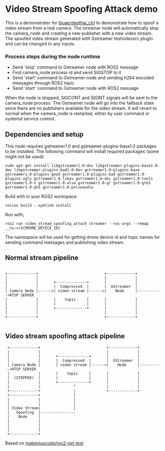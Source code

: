 # Video Stream Spoofing Attack demo

This is a demonstrater for [tiiuae/depthai_ctrl](https://github.com/tiiuae/depthai_ctrl) to demonstrate how to spoof a video stream from a real camera. The streamer node will automatically stop the camera_node and creating a new publisher with a new video stream. The spoofed video stream generated with Gstreamer testvideosrc plugin and can be changed to any inputs. 

### Process steps during the node runtime
 - Send 'stop' command to Gstreamer node with ROS2 message
 - Find camera_node process id and send SIGSTOP to it
 - Send 'start' command to Gstreamer node and sending h264 encoded messages through ROS2 topic
 - Send 'start' command to Gstreamer node with ROS2 message

When the node is stopped, SIGCONT and SIGINT signals will be sent to the camera_node process. The Gstreamer node will go into the fallback state since there are no publishers available for the video stream. It will revert to normal when the camera_node is restarted, either by user command or systemd service control.

## Dependencies and setup

This node requires gstreamer1.0 and gstreamer-plugins-base1.0 packages to be installed. The following command will install required packages (some might not be used):
```
sudo apt-get install libgstreamer1.0-dev libgstreamer-plugins-base1.0-dev libgstreamer-plugins-bad1.0-dev gstreamer1.0-plugins-base gstreamer1.0-plugins-good gstreamer1.0-plugins-bad gstreamer1.0-plugins-ugly gstreamer1.0-libav gstreamer1.0-doc gstreamer1.0-tools gstreamer1.0-x gstreamer1.0-alsa gstreamer1.0-gl gstreamer1.0-gtk3 gstreamer1.0-qt5 gstreamer1.0-pulseaudio
```

Build with in your ROS2 workspace:
```
colcon build --symlink-install
```

Run with;
```
ros2 run video_stream_spoofing_attack streamer --ros-args --remap __ns:=/${DRONE_DEVICE_ID} 
```

The namespace will be used for getting drone device id and topic names for sending command messages and publishing video stream.

## Normal stream pipeline

  ```
                                                                                                        
 +-------------+                              +-------------+                       
 |             |                              |             |                       
 |             |       +--------------+       |             |                       
 |             |       |  Compressed  |       |  GStreamer  |                       
 | Camera Node |------>| video stream |------>|    Node     |----------->RTSP SERVER
 |             |       |    topic     |       |             |                       
 |             |       |              |       |             |                       
 |             |       +--------------+       |             |                       
 |             |                              |             |                       
 +-------------+                              +-------------+                       
      
 ```

## Video stream spoofing attack pipeline
```
 +-------------+                              +-------------+                       
 |             |                              |             |                       
 |             |       +--------------+       |             |                       
 |             |       |  Compressed  |       |  GStreamer  |                       
 | Camera Node |       | video stream |------>|    Node     |----------->RTSP SERVER
 |             |       |    topic     |       |             |                       
 |  (STOPPED)  |       |              |       |             |                       
 |             |       +--------------+       |             |                       
 |             |               ^              |             |                       
 +-------------+               |              +-------------+                       
 +-------------+               |                                                    
 |             |               |                                                    
 |             |               |                                              
 | Video Stream|               |                                                    
 |   Spoofing  |----------------                                                    
 |    Node     |                                                                    
 |             |                                                                    
 |             |                                                                    
 |             |                                                                    
 +-------------+                                                                    
  ```


Based on
[makepluscode/ros2-gst-test](https://github.com/makepluscode/ros2-gst-test/)